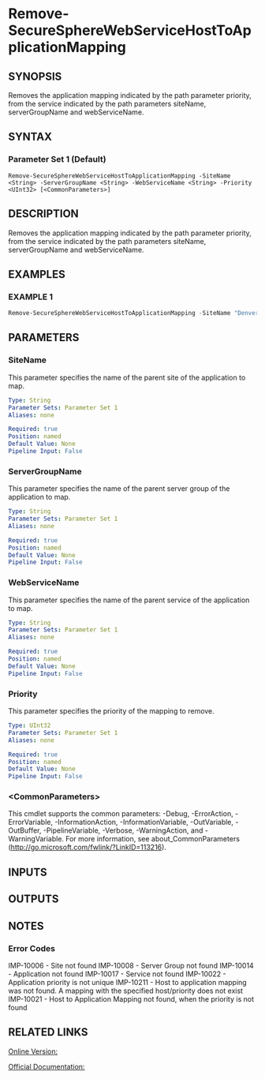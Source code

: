 ﻿# Remove-SecureSphereWebServiceHostToApplicationMapping

## SYNOPSIS
Removes the application mapping indicated by the path parameter priority, from the service indicated by the path parameters siteName, serverGroupName and webServiceName.

## SYNTAX

### Parameter Set 1 (Default)
```
Remove-SecureSphereWebServiceHostToApplicationMapping -SiteName <String> -ServerGroupName <String> -WebServiceName <String> -Priority <UInt32> [<CommonParameters>]
```

## DESCRIPTION
Removes the application mapping indicated by the path parameter priority, from the service indicated by the path parameters siteName, serverGroupName and webServiceName.

## EXAMPLES

### EXAMPLE 1

```powershell
Remove-SecureSphereWebServiceHostToApplicationMapping -SiteName "Denver" -ServerGroupName "HR-Prod" -WebServiceName "ODS-WebService" -Priority 2
```

## PARAMETERS

### SiteName
This parameter specifies the name of the parent site of the application to map.

```yaml
Type: String
Parameter Sets: Parameter Set 1
Aliases: none

Required: true
Position: named
Default Value: None
Pipeline Input: False
```

### ServerGroupName
This parameter specifies the name of the parent server group of the application to map.

```yaml
Type: String
Parameter Sets: Parameter Set 1
Aliases: none

Required: true
Position: named
Default Value: None
Pipeline Input: False
```

### WebServiceName
This parameter specifies the name of the parent service of the application to map.

```yaml
Type: String
Parameter Sets: Parameter Set 1
Aliases: none

Required: true
Position: named
Default Value: None
Pipeline Input: False
```

### Priority
This parameter specifies the priority of the mapping to remove.

```yaml
Type: UInt32
Parameter Sets: Parameter Set 1
Aliases: none

Required: true
Position: named
Default Value: None
Pipeline Input: False
```

### \<CommonParameters\>
This cmdlet supports the common parameters: -Debug, -ErrorAction, -ErrorVariable, -InformationAction, -InformationVariable, -OutVariable, -OutBuffer, -PipelineVariable, -Verbose, -WarningAction, and -WarningVariable. For more information, see about_CommonParameters (http://go.microsoft.com/fwlink/?LinkID=113216).

## INPUTS

## OUTPUTS

## NOTES

### Error Codes
IMP-10006 - Site not found
IMP-10008 - Server Group not found
IMP-10014 - Application not found
IMP-10017 - Service not found
IMP-10022 - Application priority is not unique
IMP-10211 - Host to application mapping was not found. A mapping with the specified host/priority does not exist
IMP-10021 - Host to Application Mapping not found, when the priority is not found

## RELATED LINKS

[Online Version:](https://github.com/akshinmustafayev/SecureSpherePS/tree/master/Documentation)

[Official Documentation:](https://docs.imperva.com/bundle/v13.6-api-reference-guide/page/61853.htm)



